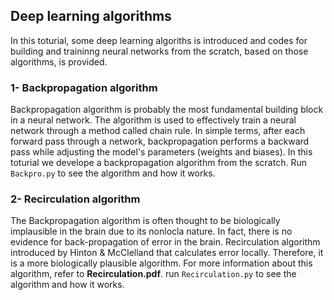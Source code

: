 
## Deep learning algorithms
In this toturial, some deep learning algoriths is introduced and codes for building and traininng neural networks from the scratch, based on those algorithms, is provided.

### 1- Backpropagation algorithm
Backpropagation algorithm is probably the most fundamental building block in a neural network. The algorithm is used to effectively train a neural network through a method called chain rule. In simple terms, after each forward pass through a network, backpropagation performs a backward pass while adjusting the model's parameters (weights and biases). In this toturial we develope a backpropagation algorithm from the scratch. Run <code>Backpro.py</code> to see the algorithm and how it works. 
    
### 2- Recirculation algorithm
The Backpropagation algorithm is often thought to be biologically implausible in the brain due to its nonlocla nature. In fact, there is no evidence for back-propagation of error in the brain. Recirculation algorithm introduced by Hinton & McClelland that calculates error locally. Therefore, it is a more biologically plausible algorithm. For more information about this algorithm, refer to **Recirculation.pdf**.  run <code>Recirculation.py</code> to see the algorithm and how it works.
